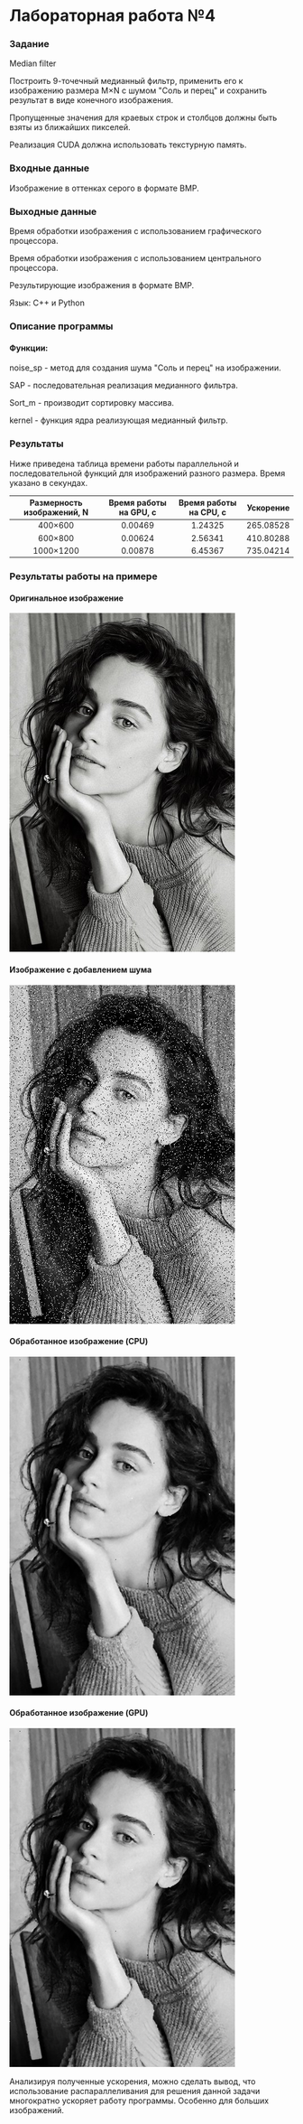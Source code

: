# Лабораторная работа №4
### Задание
Median filter

Построить 9-точечный медианный фильтр, применить его к изображению размера M×N с шумом "Соль и перец" и сохранить результат в виде конечного изображения.

Пропущенные значения для краевых строк и столбцов должны быть взяты из ближайших пикселей.

Реализация CUDA должна использовать текстурную память.
### Входные данные
Изображение в оттенках серого в формате BMP.
### Выходные данные
Время обработки изображения с использованием графического процессора.

Время обработки изображения с использованием центрального процессора.

Результирующие изображения в формате BMP.

Язык: C++ и Python  

### Описание программы


#### Функции:
noise_sp - метод для создания шума "Соль и перец" на изображении.

SAP - последовательная реализация медианного фильтра.

Sort_m - производит сортировку массива.

kernel - функция ядра реализующая медианный фильтр.

### Результаты
Ниже приведена таблица времени работы параллельной и последовательной функций для изображений разного размера. Время указано в секундах.

Размерность изображений, N | Время работы на GPU, с | Время работы на CPU, с | Ускорение
:----:|:-------:|:-----------:|------:
400×600| 0.00469 | 1.24325 | 265.08528
600×800 | 0.00624 | 2.56341 | 410.80288
1000×1200 | 0.00878 | 6.45367 | 735.04214

### Результаты работы на примере

#### Оригинальное изображение

![](Emilia.bmp)
#### Изображение с добавлением шума

![](Emilia_noise.bmp)
#### Обработанное изображение (CPU)

![](result1.bmp)
#### Обработанное изображение (GPU)

![](result2.bmp)

Анализируя полученные ускорения, можно сделать вывод, что использование распараллеливания для решения данной задачи многократно ускоряет работу программы. Особенно для больших изображений.
